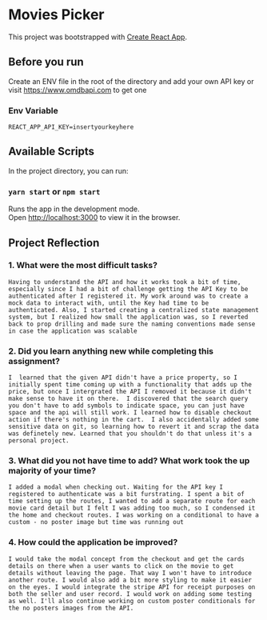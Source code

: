 # Movies Picker

This project was bootstrapped with [Create React App](https://github.com/facebook/create-react-app).

## Before you run
Create an ENV file in the root of the directory and add your own API key or visit https://www.omdbapi.com to get one

### Env Variable
    REACT_APP_API_KEY=insertyourkeyhere

## Available Scripts

In the project directory, you can run:

### `yarn start` or `npm start`

Runs the app in the development mode.\
Open [http://localhost:3000](http://localhost:3000) to view it in the browser.

## Project Reflection
### 1. What were the most difficult tasks?
   
`Having to understand the API and how it works took a bit of time, especially since I had a bit of challenge getting the API Key to be authenticated after I registered it.
My work around was to create a mock data to interact with, until the Key had time to be authenticated.
Also, I started creating a centralized state management system, but I realized how small the application was, so I reverted back to prop drilling and made sure the naming conventions made sense in case the application was scalable`

### 2. Did you learn anything new while completing this assignment?
   
`I  learned that the given API didn't have a price property, so I initially spent time coming up with a functionality that adds up the price, but once I intergrated the API I removed it because it didn't make sense to have it on there. 
I discovered that the search query you don't have to add symbols to indicate space, you can just have space and the api will still work.
I learned how to disable checkout action if there's nothing in the cart. 
I also accidentally added some sensitive data on git, so learning how to revert it and scrap the data was definetely new. Learned that you shouldn't do that unless it's a personal project.`

### 3. What did you not have time to add? What work took the up majority of your time?

`I added a modal when checking out. Waiting for the API key I registered to authenticate was a bit furstrating. I spent a bit of time setting up the routes, I wanted to add a separate route for each movie card detail but I felt I was adding too much, so I condensed it the home and checkout routes.
I was working on a conditional to have a custom - no poster image but time was running out
`
### 4. How could the application be improved?
`I would take the modal concept from the checkout and get the cards details on there when a user wants to click on the movie to get details without leaving the page. That way I won't have to introduce another route.
I would also add a bit more styling to make it easier on the eyes. I would integrate the stripe API for receipt purposes on both the seller and user record. I would work on adding some testing as well.
I'll also continue working on custom poster conditionals for the no posters images from the API. ` 
